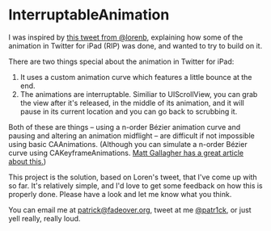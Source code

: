 # InterruptableAnimation

I was inspired by [this tweet from @lorenb](https://twitter.com/lorenb/status/243468483545931776), explaining how some of the animation in Twitter for iPad (RIP) was done, and wanted to try to build on it.

There are two things special about the animation in Twitter for iPad:

1. It uses a custom animation curve which features a little bounce at the end.
2. The animations are interruptable. Similiar to UIScrollView, you can grab the view after it's released, in the middle of its animation, and it will pause in its current location and you can go back to scrubbing it.

Both of these are things – using a n-order Bézier animation curve and pausing and altering an animation midflight – are difficult if not impossible using basic CAAnimations. (Although you can simulate a n-order Bézier curve using CAKeyframeAnimations. [Matt Gallagher has a great article about this.](http://www.cocoawithlove.com/2008/09/parametric-acceleration-curves-in-core.html))

This project is the solution, based on Loren's tweet, that I've come up with so far. It's relatively simple, and I'd love to get some feedback on how this is properly done. Please have a look and let me know what you think.

You can email me at [patrick@fadeover.org](mailto://patrick@fadeover.org), tweet at me [@patr1ck](https://twitter.com/patr1ck), or just yell really, really loud.
